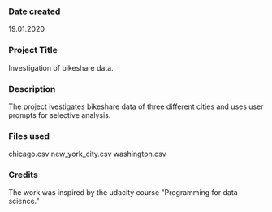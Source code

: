 ### Date created
19.01.2020
### Project Title
Investigation of bikeshare data.

### Description
The project ivestigates bikeshare data of three different cities and uses user prompts for selective analysis.

### Files used
chicago.csv
new_york_city.csv
washington.csv

### Credits
The work was inspired by the udacity course "Programming for data science."
